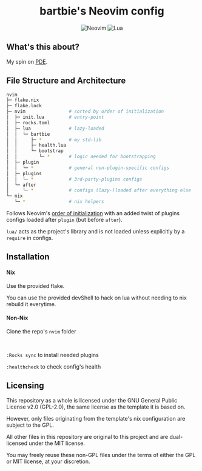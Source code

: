 <div id="header" align="center">
    <h1>
    bartbie's Neovim config
    </h1>
    <img src="https://img.shields.io/badge/NeoVim-%2357A143.svg?&style=for-the-badge&logo=neovim&logoColor=white" alt="Neovim"/>
    <img src="https://img.shields.io/badge/lua-%232C2D72.svg?style=for-the-badge&logo=lua&logoColor=white" alt="Lua"/>
</div>

## What's this about?
My spin on [PDE](https://youtu.be/QMVIJhC9Veg).

## File Structure and Architecture
 
```sh
nvim
├─ flake.nix
├─ flake.lock
├─ nvim                # sorted by order of initialization
│  ├─ init.lua         # entry-point
│  ├─ rocks.toml
│  ├─ lua              # lazy-loaded
│  │  └─ bartbie
│  │     ├─ *          # my std-lib
│  │     ├─ health.lua
│  │     └─ bootstrap
│  │        └─ *       # logic needed for bootstrapping
│  ├─ plugin
│  │  └─ *             # general non-plugin-specific configs
│  ├─ plugins
│  │  └─ *             # 3rd-party-plugins configs 
│  └─ after
│     └─ *             # configs (lazy-)loaded after everything else
└─ nix
   └─ *                # nix helpers
```

Follows Neovim's [order of initialization](https://neovim.io/doc/user/starting.html#_initialization)
with an added twist of plugins configs loaded after `plugin` (but before `after`).

`lua/` acts as the project's library and is not loaded unless explicitly by a `require` in configs.

## Installation

#### Nix

Use the provided flake.

You can use the provided devShell to hack on lua without needing to nix rebuild it everytime.

#### Non-Nix

Clone the repo's `nvim` folder

<br/>

`:Rocks sync` to install needed plugins

`:healthcheck` to check config's health

## Licensing

This repository as a whole is licensed under the GNU General Public License v2.0 (GPL-2.0), the same license as the template it is based on.

However, only files originating from the template's nix configuration are subject to the GPL.

All other files in this repository are original to this project and are dual-licensed under the MIT license.

You may freely reuse these non-GPL files under the terms of either the GPL or MIT license, at your discretion.

